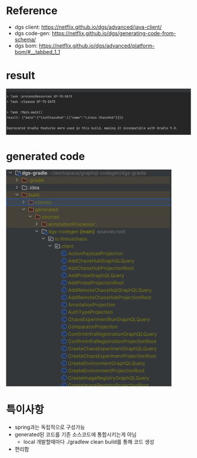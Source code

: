 # Reference
- dgs client: https://netflix.github.io/dgs/advanced/java-client/
- dgs code-gen: https://netflix.github.io/dgs/generating-code-from-schema/
- dgs bom: https://netflix.github.io/dgs/advanced/platform-bom/#__tabbed_1_1


# result
![result](./result.png)

# generated code
![generated](./generated.png)

# 특이사항
- spring과는 독립적으로 구성가능
- generated된 코드를 기존 소스코드에 통합시키는게 아님
  - local 개발할때마다 ./gradlew clean build를 통해 코드 생성
- 편리함